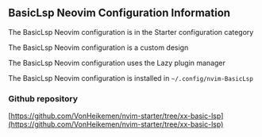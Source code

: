 ## BasicLsp Neovim Configuration Information

The BasicLsp Neovim configuration is in the Starter configuration category

The BasicLsp Neovim configuration is a custom design

The BasicLsp Neovim configuration uses the Lazy plugin manager

The BasicLsp Neovim configuration is installed in `~/.config/nvim-BasicLsp`

### Github repository

[https://github.com/VonHeikemen/nvim-starter/tree/xx-basic-lsp](https://github.com/VonHeikemen/nvim-starter/tree/xx-basic-lsp)

